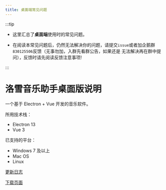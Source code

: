 ```yaml
---
title: 桌面端常见问题
---
```


:::tip

- 这里汇总了**桌面端**使用时的常见问题。

- 在阅读本常见问题后，仍然无法解决你的问题，请提交`issue`或者加企鹅群`830125506`反馈（无事勿加，入群先看群公告，如果还是
  无法解决再在群中提问），反馈时请先阅读反馈注意事项!

:::

# 洛雪音乐助手桌面版说明

一个基于 Electron + Vue 开发的音乐软件。

所用技术栈：

- Electron 13
- Vue 3

已支持的平台：

- Windows 7 及以上
- Mac OS
- Linux

[更新日志](https://github.com/lyswhut/lx-music-desktop/blob/master/CHANGELOG.md)

[下载页面](../../download/index.md)
